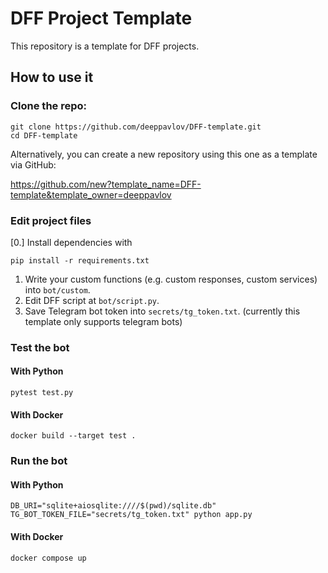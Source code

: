 # DFF Project Template

This repository is a template for DFF projects.

## How to use it

### Clone the repo:

```commandline
git clone https://github.com/deeppavlov/DFF-template.git
cd DFF-template
```

Alternatively, you can create a new repository using this one as a template via GitHub:

https://github.com/new?template_name=DFF-template&template_owner=deeppavlov

### Edit project files

[0.] Install dependencies with
   ```commandline
   pip install -r requirements.txt
   ```
1. Write your custom functions (e.g. custom responses, custom services) into `bot/custom`.
2. Edit DFF script at `bot/script.py`.
3. Save Telegram bot token into `secrets/tg_token.txt`. (currently this template only supports telegram bots)

### Test the bot

#### With Python

```commandline
pytest test.py
```
#### With Docker

```commandline
docker build --target test .
```

### Run the bot

#### With Python

```commandline
DB_URI="sqlite+aiosqlite:////$(pwd)/sqlite.db" TG_BOT_TOKEN_FILE="secrets/tg_token.txt" python app.py
```

#### With Docker

```commandline
docker compose up
```
